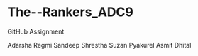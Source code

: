 # The--Rankers_ADC9
GitHub Assignment

Adarsha Regmi
Sandeep Shrestha 
Suzan Pyakurel
Asmit Dhital 
